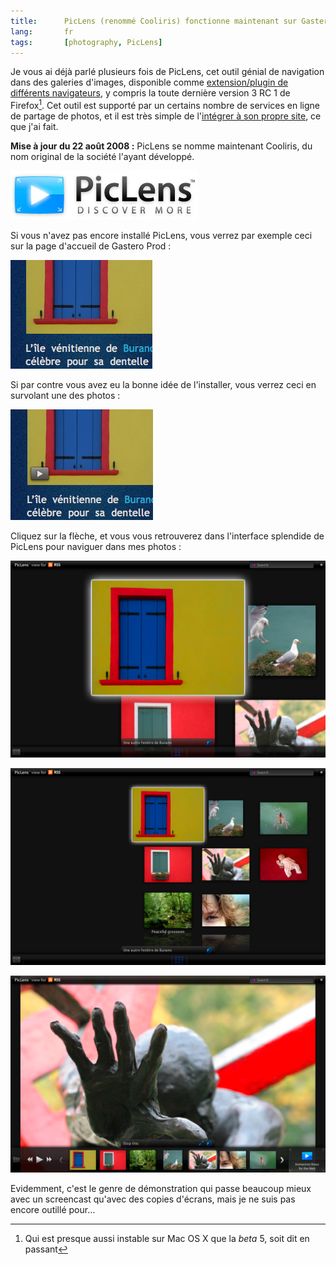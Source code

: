 ```yaml
---
title:      PicLens (renommé Cooliris) fonctionne maintenant sur Gastero Prod
lang:       fr
tags:       [photography, PicLens]
---
```


Je vous ai déjà parlé plusieurs fois de PicLens, cet outil génial de navigation dans des galeries d'images, disponible comme [extension/plugin de différents navigateurs](http://www.cooliris.com/site/support/download-all-products.php), y compris la toute dernière version 3 RC 1 de Firefox[^1]. Cet outil est supporté par un certains nombre de services en ligne de partage de photos, et il est très simple de l'[intégrer à son propre site](http://piclens.com/lite/webmasterguide.php), ce que j'ai fait.

[^1]: Qui est presque aussi instable sur Mac OS X que la *beta* 5, soit dit en passant

**Mise à jour du 22 août 2008 :** PicLens se nomme maintenant Cooliris, du nom original de la société l'ayant développé.

![](piclens.jpg)

Si vous n'avez pas encore installé PicLens, vous verrez par exemple ceci sur la page d'accueil de Gastero Prod :

![](piclens-sans.png)

Si par contre vous avez eu la bonne idée de l'installer, vous verrez ceci en survolant une des photos :

![](piclens-avec.png)

Cliquez sur la flèche, et vous vous retrouverez dans l'interface splendide de PicLens pour naviguer dans mes photos :

![](piclens-inside1.png "En cliquant sur la photo du site, on arrive sur la mozaïque mettant en avant la photo en question")



![](piclens-inside2.png "On peut ajuster le zoom à loisir et se déplacer dans la mozaïque avec un effet 3D du plus bel effet")



![](piclens-inside3.png "Et on peut mettre la photo en plein écran avec un petit carousel à la place de la mozaïque")


Evidemment, c'est le genre de démonstration qui passe beaucoup mieux avec un screencast qu'avec des copies d'écrans, mais je ne suis pas encore outillé pour…

